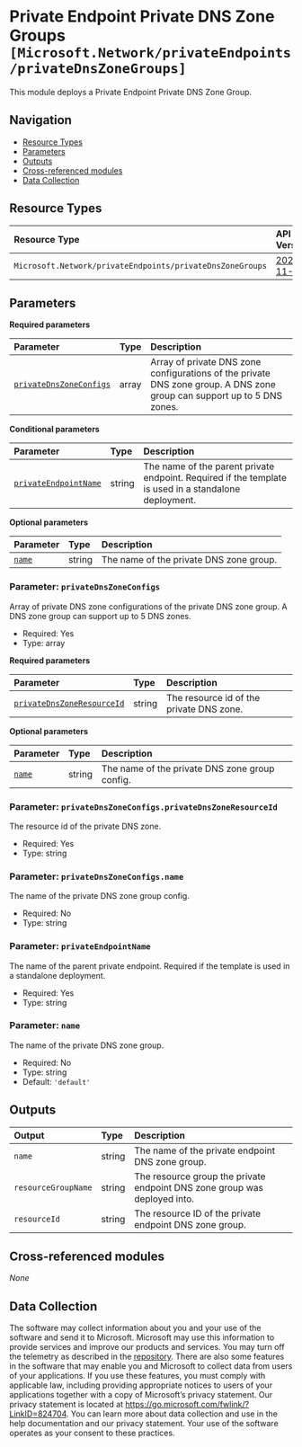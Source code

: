 # Private Endpoint Private DNS Zone Groups `[Microsoft.Network/privateEndpoints/privateDnsZoneGroups]`

This module deploys a Private Endpoint Private DNS Zone Group.

## Navigation

- [Resource Types](#Resource-Types)
- [Parameters](#Parameters)
- [Outputs](#Outputs)
- [Cross-referenced modules](#Cross-referenced-modules)
- [Data Collection](#Data-Collection)

## Resource Types

| Resource Type | API Version |
| :-- | :-- |
| `Microsoft.Network/privateEndpoints/privateDnsZoneGroups` | [2023-11-01](https://learn.microsoft.com/en-us/azure/templates/Microsoft.Network/2023-11-01/privateEndpoints/privateDnsZoneGroups) |

## Parameters

**Required parameters**

| Parameter | Type | Description |
| :-- | :-- | :-- |
| [`privateDnsZoneConfigs`](#parameter-privatednszoneconfigs) | array | Array of private DNS zone configurations of the private DNS zone group. A DNS zone group can support up to 5 DNS zones. |

**Conditional parameters**

| Parameter | Type | Description |
| :-- | :-- | :-- |
| [`privateEndpointName`](#parameter-privateendpointname) | string | The name of the parent private endpoint. Required if the template is used in a standalone deployment. |

**Optional parameters**

| Parameter | Type | Description |
| :-- | :-- | :-- |
| [`name`](#parameter-name) | string | The name of the private DNS zone group. |

### Parameter: `privateDnsZoneConfigs`

Array of private DNS zone configurations of the private DNS zone group. A DNS zone group can support up to 5 DNS zones.

- Required: Yes
- Type: array

**Required parameters**

| Parameter | Type | Description |
| :-- | :-- | :-- |
| [`privateDnsZoneResourceId`](#parameter-privatednszoneconfigsprivatednszoneresourceid) | string | The resource id of the private DNS zone. |

**Optional parameters**

| Parameter | Type | Description |
| :-- | :-- | :-- |
| [`name`](#parameter-privatednszoneconfigsname) | string | The name of the private DNS zone group config. |

### Parameter: `privateDnsZoneConfigs.privateDnsZoneResourceId`

The resource id of the private DNS zone.

- Required: Yes
- Type: string

### Parameter: `privateDnsZoneConfigs.name`

The name of the private DNS zone group config.

- Required: No
- Type: string

### Parameter: `privateEndpointName`

The name of the parent private endpoint. Required if the template is used in a standalone deployment.

- Required: Yes
- Type: string

### Parameter: `name`

The name of the private DNS zone group.

- Required: No
- Type: string
- Default: `'default'`


## Outputs

| Output | Type | Description |
| :-- | :-- | :-- |
| `name` | string | The name of the private endpoint DNS zone group. |
| `resourceGroupName` | string | The resource group the private endpoint DNS zone group was deployed into. |
| `resourceId` | string | The resource ID of the private endpoint DNS zone group. |

## Cross-referenced modules

_None_

## Data Collection

The software may collect information about you and your use of the software and send it to Microsoft. Microsoft may use this information to provide services and improve our products and services. You may turn off the telemetry as described in the [repository](https://aka.ms/avm/telemetry). There are also some features in the software that may enable you and Microsoft to collect data from users of your applications. If you use these features, you must comply with applicable law, including providing appropriate notices to users of your applications together with a copy of Microsoft’s privacy statement. Our privacy statement is located at <https://go.microsoft.com/fwlink/?LinkID=824704>. You can learn more about data collection and use in the help documentation and our privacy statement. Your use of the software operates as your consent to these practices.
